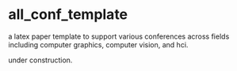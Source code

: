 # all_conf_template
a latex paper template to support various conferences across fields including computer graphics,  computer vision, and hci.

under construction.

